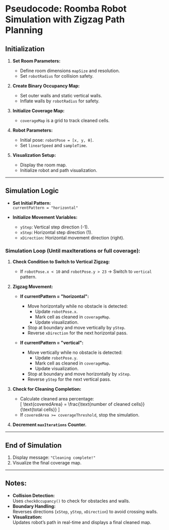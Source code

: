 # Pseudocode: Roomba Robot Simulation with Zigzag Path Planning

## **Initialization**
1. **Set Room Parameters:**
   - Define room dimensions `mapSize` and resolution.
   - Set `robotRadius` for collision safety.

2. **Create Binary Occupancy Map:**
   - Set outer walls and static vertical walls.
   - Inflate walls by `robotRadius` for safety.

3. **Initialize Coverage Map:**
   - `coverageMap` is a grid to track cleaned cells.

4. **Robot Parameters:**
   - Initial pose: `robotPose = [x, y, θ]`.
   - Set `linearSpeed` and `sampleTime`.

5. **Visualization Setup:**
   - Display the room map.
   - Initialize robot and path visualization.

---

## **Simulation Logic**
- **Set Initial Pattern:**  
   `currentPattern = "horizontal"`

- **Initialize Movement Variables:**  
   - `yStep`: Vertical step direction (-1).  
   - `xStep`: Horizontal step direction (1).  
   - `xDirection`: Horizontal movement direction (right).

### **Simulation Loop (Until maxIterations or full coverage):**
1. **Check Condition to Switch to Vertical Zigzag:**
   - If `robotPose.x < 10` and `robotPose.y > 23` → Switch to `vertical` pattern.

2. **Zigzag Movement:**
   - **If currentPattern = "horizontal":**
     - Move horizontally while no obstacle is detected:
       - Update `robotPose.x`.
       - Mark cell as cleaned in `coverageMap`.
       - Update visualization.
     - Stop at boundary and move vertically by `yStep`.
     - Reverse `xDirection` for the next horizontal pass.

   - **If currentPattern = "vertical":**
     - Move vertically while no obstacle is detected:
       - Update `robotPose.y`.
       - Mark cell as cleaned in `coverageMap`.
       - Update visualization.
     - Stop at boundary and move horizontally by `xStep`.
     - Reverse `yStep` for the next vertical pass.

3. **Check for Cleaning Completion:**
   - Calculate cleaned area percentage:  
     \[
     \text{coveredArea} = \frac{\text{number of cleaned cells}}{\text{total cells}}
     \]
   - If `coveredArea >= coverageThreshold`, stop the simulation.

4. **Decrement `maxIterations` Counter.**

---

## **End of Simulation**
1. Display message: `"Cleaning complete!"`
2. Visualize the final coverage map.

---

## **Notes:**
- **Collision Detection:**  
   Uses `checkOccupancy()` to check for obstacles and walls.
- **Boundary Handling:**  
   Reverses directions (`xStep`, `yStep`, `xDirection`) to avoid crossing walls.
- **Visualization:**  
   Updates robot’s path in real-time and displays a final cleaned map.

